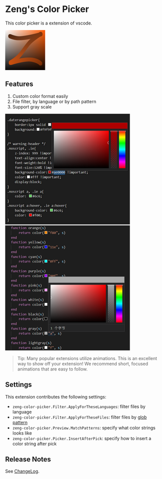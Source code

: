 # Zeng's Color Picker

This color picker is a extension of vscode.


![icon](res/icon.png)

## Features

1. Custom color format easily
2. File filter, by language or by path pattern
3. Support gray scale

![screenshot_1](res/screenshot_1.png)
![screenshot_2](res/screenshot_2.png)

> Tip: Many popular extensions utilize animations. This is an excellent way to show off your extension! We recommend short, focused animations that are easy to follow.

## Settings

This extension contributes the following settings:

* `zeng-color-picker.Filter.ApplyForTheseLanguages`: filter files by language
* `zeng-color-picker.Filter.ApplyForTheseFiles`: filter files by [glob pattern](https://code.visualstudio.com/api/references/vscode-api#GlobPattern)
* `zeng-color-picker.Preview.MatchPatterns`: specify what color strings looks like
* `zeng-color-picker.Picker.InsertAfterPick`: specify how to insert a color string after pick

## Release Notes

See [ChangeLog](CHANGELOG.md).
